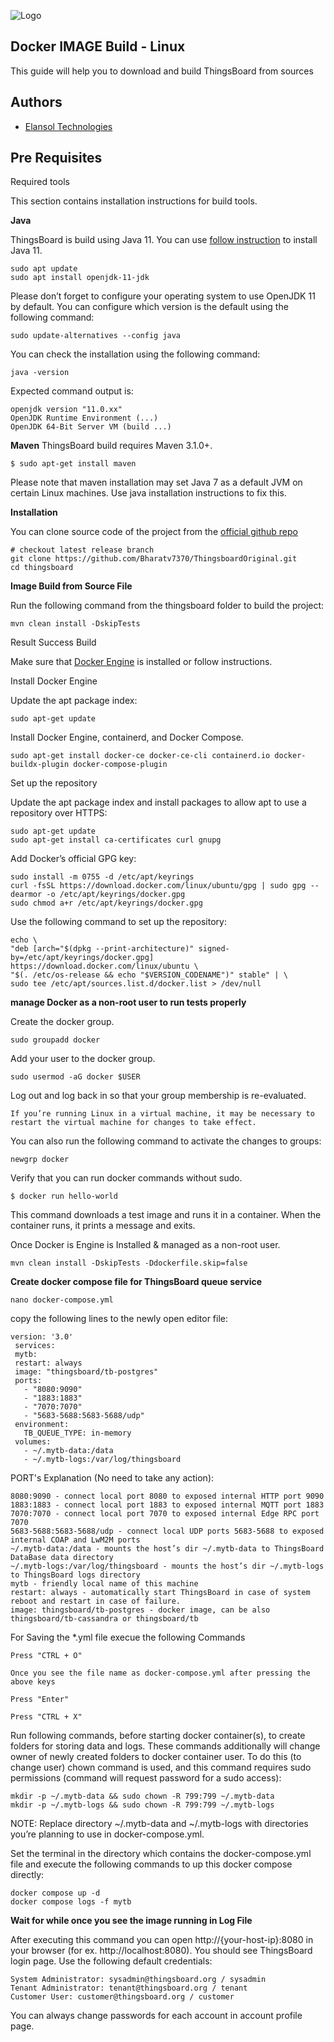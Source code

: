 ![Logo](https://elansoltech.com/wp-content/uploads/2023/02/Elansol-300x92.png)

## Docker IMAGE Build - Linux

This guide will help you to download and build ThingsBoard from sources

## Authors

- [Elansol Technologies](https://www.elansoltech.com)

## Pre Requisites

Required tools

This section contains installation instructions for build tools.

**Java**

 ThingsBoard is build using Java 11. You can use [follow instruction](https://thingsboard.io/docs/user-guide/install/ubuntu/) to install Java 11.
 
    sudo apt update
    sudo apt install openjdk-11-jdk

Please don’t forget to configure your operating system to use OpenJDK 11 by default. You can configure which version is the default using the following command:

    sudo update-alternatives --config java

You can check the installation using the following command:

    java -version

Expected command output is:

    openjdk version "11.0.xx"
    OpenJDK Runtime Environment (...)
    OpenJDK 64-Bit Server VM (build ...)

 
**Maven**
ThingsBoard build requires Maven 3.1.0+.

    $ sudo apt-get install maven

Please note that maven installation may set Java 7 as a default JVM on certain Linux machines. Use java installation instructions to fix this.
    
**Installation**

You can clone source code of the project from the [official github repo](https://github.com/Bharatv7370/ThingsboardOriginal.git)

    # checkout latest release branch
    git clone https://github.com/Bharatv7370/ThingsboardOriginal.git
    cd thingsboard

**Image Build from Source File**

Run the following command from the thingsboard folder to build the project:

    mvn clean install -DskipTests

Result Success Build

Make sure that [Docker Engine](https://docs.docker.com/engine/install/) is installed or follow instructions.

Install Docker Engine

Update the apt package index:

    sudo apt-get update

Install Docker Engine, containerd, and Docker Compose.

    sudo apt-get install docker-ce docker-ce-cli containerd.io docker-buildx-plugin docker-compose-plugin


Set up the repository

Update the apt package index and install packages to allow apt to use a repository over HTTPS:

    sudo apt-get update
    sudo apt-get install ca-certificates curl gnupg

Add Docker’s official GPG key:

    sudo install -m 0755 -d /etc/apt/keyrings
    curl -fsSL https://download.docker.com/linux/ubuntu/gpg | sudo gpg --dearmor -o /etc/apt/keyrings/docker.gpg
    sudo chmod a+r /etc/apt/keyrings/docker.gpg

Use the following command to set up the repository:

    echo \
    "deb [arch="$(dpkg --print-architecture)" signed-by=/etc/apt/keyrings/docker.gpg] https://download.docker.com/linux/ubuntu \
    "$(. /etc/os-release && echo "$VERSION_CODENAME")" stable" | \
    sudo tee /etc/apt/sources.list.d/docker.list > /dev/null

**manage Docker as a non-root user to run tests properly**

Create the docker group.
 
    sudo groupadd docker

Add your user to the docker group.

    sudo usermod -aG docker $USER

Log out and log back in so that your group membership is re-evaluated.

    If you’re running Linux in a virtual machine, it may be necessary to restart the virtual machine for changes to take effect.

You can also run the following command to activate the changes to groups:

    newgrp docker

Verify that you can run docker commands without sudo.

    $ docker run hello-world

This command downloads a test image and runs it in a container. When the container runs, it prints a message and exits.

Once Docker is Engine is Installed & managed as a non-root user.

    mvn clean install -DskipTests -Ddockerfile.skip=false
    
    
**Create docker compose file for ThingsBoard queue service**

    nano docker-compose.yml

copy the following lines to the newly open editor file:

    version: '3.0'
     services:
     mytb:
     restart: always
     image: "thingsboard/tb-postgres"
     ports:
       - "8080:9090"
       - "1883:1883"
       - "7070:7070"
       - "5683-5688:5683-5688/udp"
     environment:
       TB_QUEUE_TYPE: in-memory
     volumes:
       - ~/.mytb-data:/data
       - ~/.mytb-logs:/var/log/thingsboard

PORT's Explanation (No need to take any action):

    8080:9090 - connect local port 8080 to exposed internal HTTP port 9090
    1883:1883 - connect local port 1883 to exposed internal MQTT port 1883
    7070:7070 - connect local port 7070 to exposed internal Edge RPC port 7070
    5683-5688:5683-5688/udp - connect local UDP ports 5683-5688 to exposed internal COAP and LwM2M ports
    ~/.mytb-data:/data - mounts the host’s dir ~/.mytb-data to ThingsBoard DataBase data directory
    ~/.mytb-logs:/var/log/thingsboard - mounts the host’s dir ~/.mytb-logs to ThingsBoard logs directory
    mytb - friendly local name of this machine
    restart: always - automatically start ThingsBoard in case of system reboot and restart in case of failure.
    image: thingsboard/tb-postgres - docker image, can be also thingsboard/tb-cassandra or thingsboard/tb

For Saving the *.yml file execue the following Commands

    Press "CTRL + O"
    
    Once you see the file name as docker-compose.yml after pressing the above keys
    
    Press "Enter"
    
    Press "CTRL + X"

Run following commands, before starting docker container(s), to create folders for storing data and logs. 
These commands additionally will change owner of newly created folders to docker container user. 
To do this (to change user) chown command is used, and this command requires sudo permissions (command will request password for a sudo access):

    mkdir -p ~/.mytb-data && sudo chown -R 799:799 ~/.mytb-data
    mkdir -p ~/.mytb-logs && sudo chown -R 799:799 ~/.mytb-logs

NOTE: Replace directory ~/.mytb-data and ~/.mytb-logs with directories you’re planning to use in docker-compose.yml.

Set the terminal in the directory which contains the docker-compose.yml file and execute the following commands to up this docker compose directly:

    docker compose up -d
    docker compose logs -f mytb
 
 **Wait for while once you see the image running in Log File**
 
After executing this command you can open http://{your-host-ip}:8080 in your browser (for ex. http://localhost:8080). You should see ThingsBoard login page. Use the following default credentials:

    System Administrator: sysadmin@thingsboard.org / sysadmin
    Tenant Administrator: tenant@thingsboard.org / tenant
    Customer User: customer@thingsboard.org / customer

You can always change passwords for each account in account profile page.
